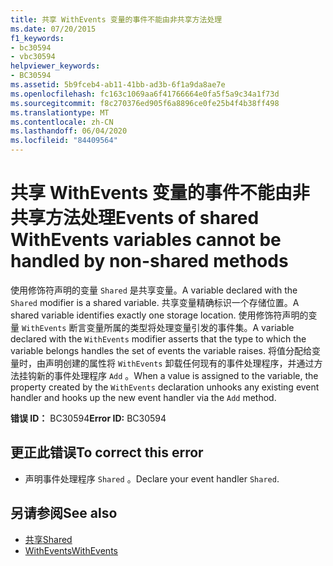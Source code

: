 ```yaml
---
title: 共享 WithEvents 变量的事件不能由非共享方法处理
ms.date: 07/20/2015
f1_keywords:
- bc30594
- vbc30594
helpviewer_keywords:
- BC30594
ms.assetid: 5b9fceb4-ab11-41bb-ad3b-6f1a9da8ae7e
ms.openlocfilehash: fc163c1069aa6f41766664e0fa5f5a9c34a1f73d
ms.sourcegitcommit: f8c270376ed905f6a8896ce0fe25b4f4b38ff498
ms.translationtype: MT
ms.contentlocale: zh-CN
ms.lasthandoff: 06/04/2020
ms.locfileid: "84409564"
---
```

# <a name="events-of-shared-withevents-variables-cannot-be-handled-by-non-shared-methods"></a><span data-ttu-id="cd4a2-102">共享 WithEvents 变量的事件不能由非共享方法处理</span><span class="sxs-lookup"><span data-stu-id="cd4a2-102">Events of shared WithEvents variables cannot be handled by non-shared methods</span></span>
<span data-ttu-id="cd4a2-103">使用修饰符声明的变量 `Shared` 是共享变量。</span><span class="sxs-lookup"><span data-stu-id="cd4a2-103">A variable declared with the `Shared` modifier is a shared variable.</span></span> <span data-ttu-id="cd4a2-104">共享变量精确标识一个存储位置。</span><span class="sxs-lookup"><span data-stu-id="cd4a2-104">A shared variable identifies exactly one storage location.</span></span> <span data-ttu-id="cd4a2-105">使用修饰符声明的变量 `WithEvents` 断言变量所属的类型将处理变量引发的事件集。</span><span class="sxs-lookup"><span data-stu-id="cd4a2-105">A variable declared with the `WithEvents` modifier asserts that the type to which the variable belongs handles the set of events the variable raises.</span></span> <span data-ttu-id="cd4a2-106">将值分配给变量时，由声明创建的属性将 `WithEvents` 卸载任何现有的事件处理程序，并通过方法挂钩新的事件处理程序 `Add` 。</span><span class="sxs-lookup"><span data-stu-id="cd4a2-106">When a value is assigned to the variable, the property created by the `WithEvents` declaration unhooks any existing event handler and hooks up the new event handler via the `Add` method.</span></span>  
  
 <span data-ttu-id="cd4a2-107">**错误 ID：** BC30594</span><span class="sxs-lookup"><span data-stu-id="cd4a2-107">**Error ID:** BC30594</span></span>  
  
## <a name="to-correct-this-error"></a><span data-ttu-id="cd4a2-108">更正此错误</span><span class="sxs-lookup"><span data-stu-id="cd4a2-108">To correct this error</span></span>  
  
- <span data-ttu-id="cd4a2-109">声明事件处理程序 `Shared` 。</span><span class="sxs-lookup"><span data-stu-id="cd4a2-109">Declare your event handler `Shared`.</span></span>  
  
## <a name="see-also"></a><span data-ttu-id="cd4a2-110">另请参阅</span><span class="sxs-lookup"><span data-stu-id="cd4a2-110">See also</span></span>

- [<span data-ttu-id="cd4a2-111">共享</span><span class="sxs-lookup"><span data-stu-id="cd4a2-111">Shared</span></span>](../modifiers/shared.md)
- [<span data-ttu-id="cd4a2-112">WithEvents</span><span class="sxs-lookup"><span data-stu-id="cd4a2-112">WithEvents</span></span>](../modifiers/withevents.md)
